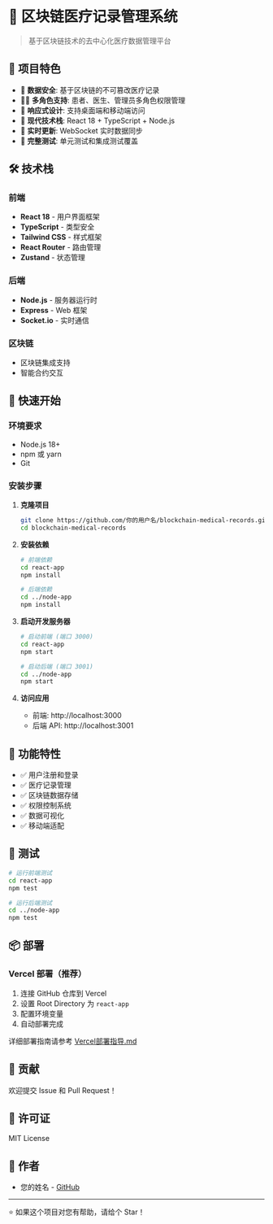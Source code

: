# 🏥 区块链医疗记录管理系统

> 基于区块链技术的去中心化医疗数据管理平台

## 🌟 项目特色

- 🔐 **数据安全**: 基于区块链的不可篡改医疗记录
- 👨‍⚕️ **多角色支持**: 患者、医生、管理员多角色权限管理
- 📱 **响应式设计**: 支持桌面端和移动端访问
- 🚀 **现代技术栈**: React 18 + TypeScript + Node.js
- 🔄 **实时更新**: WebSocket 实时数据同步
- 🧪 **完整测试**: 单元测试和集成测试覆盖

## 🛠️ 技术栈

### 前端
- **React 18** - 用户界面框架
- **TypeScript** - 类型安全
- **Tailwind CSS** - 样式框架
- **React Router** - 路由管理
- **Zustand** - 状态管理

### 后端
- **Node.js** - 服务器运行时
- **Express** - Web 框架
- **Socket.io** - 实时通信

### 区块链
- 区块链集成支持
- 智能合约交互

## 🚀 快速开始

### 环境要求
- Node.js 18+
- npm 或 yarn
- Git

### 安装步骤

1. **克隆项目**
   ```bash
   git clone https://github.com/你的用户名/blockchain-medical-records.git
   cd blockchain-medical-records
   ```

2. **安装依赖**
   ```bash
   # 前端依赖
   cd react-app
   npm install
   
   # 后端依赖
   cd ../node-app
   npm install
   ```

3. **启动开发服务器**
   ```bash
   # 启动前端 (端口 3000)
   cd react-app
   npm start
   
   # 启动后端 (端口 3001)
   cd ../node-app
   npm start
   ```

4. **访问应用**
   - 前端: http://localhost:3000
   - 后端 API: http://localhost:3001

## 📖 功能特性

- ✅ 用户注册和登录
- ✅ 医疗记录管理
- ✅ 区块链数据存储
- ✅ 权限控制系统
- ✅ 数据可视化
- ✅ 移动端适配

## 🧪 测试

```bash
# 运行前端测试
cd react-app
npm test

# 运行后端测试
cd ../node-app
npm test
```

## 📦 部署

### Vercel 部署（推荐）
1. 连接 GitHub 仓库到 Vercel
2. 设置 Root Directory 为 `react-app`
3. 配置环境变量
4. 自动部署完成

详细部署指南请参考 [Vercel部署指导.md](./Vercel部署指导.md)

## 🤝 贡献

欢迎提交 Issue 和 Pull Request！

## 📄 许可证

MIT License

## 👥 作者

- 您的姓名 - [GitHub](https://github.com/你的用户名)

---

⭐ 如果这个项目对您有帮助，请给个 Star！